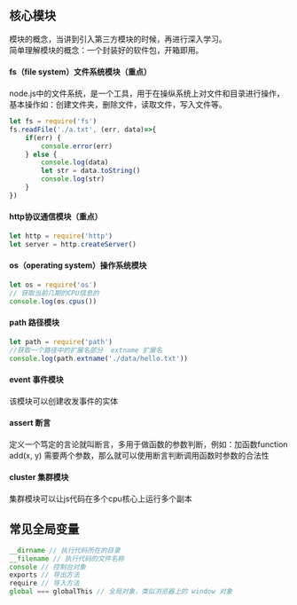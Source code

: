 ## 核心模块
模块的概念，当讲到引入第三方模块的时候，再进行深入学习。<br>
简单理解模块的概念：一个封装好的软件包，开箱即用。
#### fs（file system）文件系统模块（重点）
node.js中的文件系统，是一个工具，用于在操纵系统上对文件和目录进行操作，基本操作如：创建文件夹，删除文件，读取文件，写入文件等。
```javascript
let fs = require('fs')
fs.readFile('./a.txt', (err, data)=>{
    if(err) { 
        console.error(err)
    } else {
        console.log(data)
        let str = data.toString()
        console.log(str)
    }
})
```
#### http协议通信模块（重点）
```javascript
let http = require('http')
let server = http.createServer()
```
#### os（operating system）操作系统模块
```javascript
let os = require('os')
// 获取当前几期的CPU信息的
console.log(os.cpus())
```
#### path 路径模块
```javascript
let path = require('path')
//获取一个路径中的扩展名部分  extname 扩展名
console.log(path.extname('./data/hello.txt'))
```

#### event 事件模块
该模块可以创建收发事件的实体

#### assert 断言
定义一个笃定的言论就叫断言，多用于做函数的参数判断，例如：加函数function add(x, y) 需要两个参数，那么就可以使用断言判断调用函数时参数的合法性

#### cluster 集群模块
集群模块可以让js代码在多个cpu核心上运行多个副本

## 常见全局变量
```javascript
__dirname // 执行代码所在的目录
__filename // 执行代码的文件名称
console // 控制台对象
exports // 导出方法
require // 导入方法
global === globalThis // 全局对象，类似浏览器上的 window 对象
```
